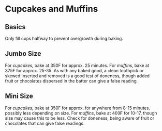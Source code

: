 # Cupcakes and Muffins

## Basics
Only fill cups halfway to prevent overgrowth during baking.

## Jumbo Size

For *cupcakes*, bake at 350F for approx. 25 minutes. For *muffins*, bake at 375F for approx. 25-35. As with any baked good, a clean toothpick or skewed inserted and removed is a good test of doneness, though added fruit or chocolates dispersed in the batter can give a false reading.

## Mini Size

For *cupcakes*, bake at 350F for approx. for anywhere from 8-15 minutes, possibly less depending on size. For *muffins*, bake at 400F for 10-17, though size may cause this to be less. Check for doneness, being aware of fruit or chocolates that can give false readings.